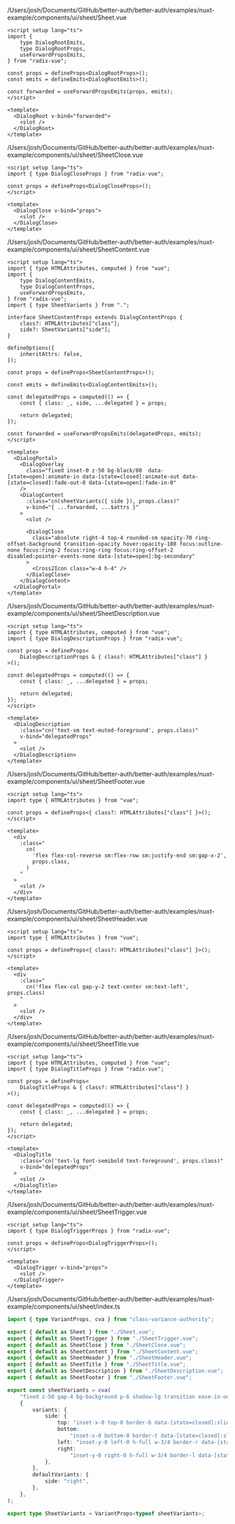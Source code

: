 /Users/josh/Documents/GitHub/better-auth/better-auth/examples/nuxt-example/components/ui/sheet/Sheet.vue
```
<script setup lang="ts">
import {
	type DialogRootEmits,
	type DialogRootProps,
	useForwardPropsEmits,
} from "radix-vue";

const props = defineProps<DialogRootProps>();
const emits = defineEmits<DialogRootEmits>();

const forwarded = useForwardPropsEmits(props, emits);
</script>

<template>
  <DialogRoot v-bind="forwarded">
    <slot />
  </DialogRoot>
</template>

```
/Users/josh/Documents/GitHub/better-auth/better-auth/examples/nuxt-example/components/ui/sheet/SheetClose.vue
```
<script setup lang="ts">
import { type DialogCloseProps } from "radix-vue";

const props = defineProps<DialogCloseProps>();
</script>

<template>
  <DialogClose v-bind="props">
    <slot />
  </DialogClose>
</template>

```
/Users/josh/Documents/GitHub/better-auth/better-auth/examples/nuxt-example/components/ui/sheet/SheetContent.vue
```
<script setup lang="ts">
import { type HTMLAttributes, computed } from "vue";
import {
	type DialogContentEmits,
	type DialogContentProps,
	useForwardPropsEmits,
} from "radix-vue";
import { type SheetVariants } from ".";

interface SheetContentProps extends DialogContentProps {
	class?: HTMLAttributes["class"];
	side?: SheetVariants["side"];
}

defineOptions({
	inheritAttrs: false,
});

const props = defineProps<SheetContentProps>();

const emits = defineEmits<DialogContentEmits>();

const delegatedProps = computed(() => {
	const { class: _, side, ...delegated } = props;

	return delegated;
});

const forwarded = useForwardPropsEmits(delegatedProps, emits);
</script>

<template>
  <DialogPortal>
    <DialogOverlay
      class="fixed inset-0 z-50 bg-black/80  data-[state=open]:animate-in data-[state=closed]:animate-out data-[state=closed]:fade-out-0 data-[state=open]:fade-in-0"
    />
    <DialogContent
      :class="cn(sheetVariants({ side }), props.class)"
      v-bind="{ ...forwarded, ...$attrs }"
    >
      <slot />

      <DialogClose
        class="absolute right-4 top-4 rounded-sm opacity-70 ring-offset-background transition-opacity hover:opacity-100 focus:outline-none focus:ring-2 focus:ring-ring focus:ring-offset-2 disabled:pointer-events-none data-[state=open]:bg-secondary"
      >
        <Cross2Icon class="w-4 h-4" />
      </DialogClose>
    </DialogContent>
  </DialogPortal>
</template>

```
/Users/josh/Documents/GitHub/better-auth/better-auth/examples/nuxt-example/components/ui/sheet/SheetDescription.vue
```
<script setup lang="ts">
import { type HTMLAttributes, computed } from "vue";
import { type DialogDescriptionProps } from "radix-vue";

const props = defineProps<
	DialogDescriptionProps & { class?: HTMLAttributes["class"] }
>();

const delegatedProps = computed(() => {
	const { class: _, ...delegated } = props;

	return delegated;
});
</script>

<template>
  <DialogDescription
    :class="cn('text-sm text-muted-foreground', props.class)"
    v-bind="delegatedProps"
  >
    <slot />
  </DialogDescription>
</template>

```
/Users/josh/Documents/GitHub/better-auth/better-auth/examples/nuxt-example/components/ui/sheet/SheetFooter.vue
```
<script setup lang="ts">
import type { HTMLAttributes } from "vue";

const props = defineProps<{ class?: HTMLAttributes["class"] }>();
</script>

<template>
  <div
    :class="
      cn(
        'flex flex-col-reverse sm:flex-row sm:justify-end sm:gap-x-2',
        props.class,
      )
    "
  >
    <slot />
  </div>
</template>

```
/Users/josh/Documents/GitHub/better-auth/better-auth/examples/nuxt-example/components/ui/sheet/SheetHeader.vue
```
<script setup lang="ts">
import type { HTMLAttributes } from "vue";

const props = defineProps<{ class?: HTMLAttributes["class"] }>();
</script>

<template>
  <div
    :class="
      cn('flex flex-col gap-y-2 text-center sm:text-left', props.class)
    "
  >
    <slot />
  </div>
</template>

```
/Users/josh/Documents/GitHub/better-auth/better-auth/examples/nuxt-example/components/ui/sheet/SheetTitle.vue
```
<script setup lang="ts">
import { type HTMLAttributes, computed } from "vue";
import { type DialogTitleProps } from "radix-vue";

const props = defineProps<
	DialogTitleProps & { class?: HTMLAttributes["class"] }
>();

const delegatedProps = computed(() => {
	const { class: _, ...delegated } = props;

	return delegated;
});
</script>

<template>
  <DialogTitle
    :class="cn('text-lg font-semibold text-foreground', props.class)"
    v-bind="delegatedProps"
  >
    <slot />
  </DialogTitle>
</template>

```
/Users/josh/Documents/GitHub/better-auth/better-auth/examples/nuxt-example/components/ui/sheet/SheetTrigger.vue
```
<script setup lang="ts">
import { type DialogTriggerProps } from "radix-vue";

const props = defineProps<DialogTriggerProps>();
</script>

<template>
  <DialogTrigger v-bind="props">
    <slot />
  </DialogTrigger>
</template>

```
/Users/josh/Documents/GitHub/better-auth/better-auth/examples/nuxt-example/components/ui/sheet/index.ts
```typescript
import { type VariantProps, cva } from "class-variance-authority";

export { default as Sheet } from "./Sheet.vue";
export { default as SheetTrigger } from "./SheetTrigger.vue";
export { default as SheetClose } from "./SheetClose.vue";
export { default as SheetContent } from "./SheetContent.vue";
export { default as SheetHeader } from "./SheetHeader.vue";
export { default as SheetTitle } from "./SheetTitle.vue";
export { default as SheetDescription } from "./SheetDescription.vue";
export { default as SheetFooter } from "./SheetFooter.vue";

export const sheetVariants = cva(
	"fixed z-50 gap-4 bg-background p-6 shadow-lg transition ease-in-out data-[state=open]:animate-in data-[state=closed]:animate-out data-[state=closed]:duration-300 data-[state=open]:duration-500",
	{
		variants: {
			side: {
				top: "inset-x-0 top-0 border-b data-[state=closed]:slide-out-to-top data-[state=open]:slide-in-from-top",
				bottom:
					"inset-x-0 bottom-0 border-t data-[state=closed]:slide-out-to-bottom data-[state=open]:slide-in-from-bottom",
				left: "inset-y-0 left-0 h-full w-3/4 border-r data-[state=closed]:slide-out-to-left data-[state=open]:slide-in-from-left sm:max-w-sm",
				right:
					"inset-y-0 right-0 h-full w-3/4 border-l data-[state=closed]:slide-out-to-right data-[state=open]:slide-in-from-right sm:max-w-sm",
			},
		},
		defaultVariants: {
			side: "right",
		},
	},
);

export type SheetVariants = VariantProps<typeof sheetVariants>;

```
